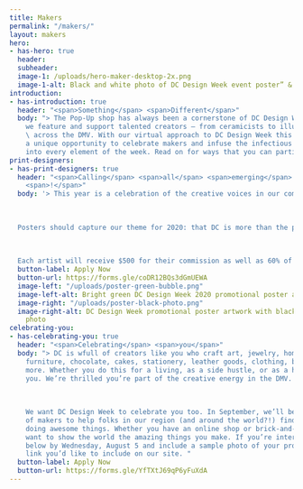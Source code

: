 ```yaml
---
title: Makers
permalink: "/makers/"
layout: makers
hero:
- has-hero: true
  header:
  subheader: 
  image-1: /uploads/hero-maker-desktop-2x.png
  image-1-alt: Black and white photo of DC Design Week event poster” & “DC Design Week logo on bright green background
introduction:
- has-introduction: true
  header: "<span>Something</span> <span>Different</span>"
  body: "> The Pop-Up shop has always been a cornerstone of DC Design Week. It’s how
    we feature and support talented creators – from ceramicists to illustrators –
    \ across the DMV. With our virtual approach to DC Design Week this year comes
    a unique opportunity to celebrate makers and infuse the infectious DIY energy
    into every element of the week. Read on for ways that you can participate!"
print-designers:
- has-print-designers: true
  header: "<span>Calling</span> <span>all</span> <span>emerging</span> <span>artists</span>
    <span>!</span>"
  body: '> This year is a celebration of the creative voices in our community. We want to hear yours. We’re putting our money where our mouth is and commissioning custom poster designs from up to five emerging designers from the DMV. These 11x17” posters will be printed and available for sale (along with our DCDW 2020 merch!) at an online shop hosted by [Cherry Blossom Creative](https://www.cherryblossomworkshop.com/){:target="_blank"rel="noopener nofollow"}.
  
  
  
  Posters should capture our theme for 2020: that DC is more than the politics we’re known for — that we know our home city and region to be more diverse, vibrant, and innovative than people could possibly imagine. Having a final design isn’t required to apply! In your application, include a link to your portfolio (or anywhere we can get a sense of your style) and a proposed concept for your poster. You’ll have plenty of time to execute your design if and when you’re selected. Applications are due Wednesday, July 29.
  
  
  
  Each artist will receive $500 for their commission as well as 60% of all proceeds from sales of their design. Artists will be selected by a committee of established artists, including [Dany Green](http://www.danygreen.com/){:target="_blank"rel="noopener nofollow"}, [Sonia Jones](http://soniajonestheartist.com/){:target="_blank"rel="noopener nofollow"}, [Jodi Kostelnik](https://theneighborgoods.com/){:target="_blank"rel="noopener nofollow"}, and [Torie Partridge](https://www.cherryblossomworkshop.com/){:target="_blank"rel="noopener nofollow"}. We’ll let you know if you’ve been selected by Tuesday, August 4. Final designs must be submitted by Wednesday, August 26.'
  button-label: Apply Now
  button-url: https://forms.gle/coDR12BQs3dGmUEWA
  image-left: "/uploads/poster-green-bubble.png"
  image-left-alt: Bright green DC Design Week 2020 promotional poster artwork
  image-right: "/uploads/poster-black-photo.png"
  image-right-alt: DC Design Week promotional poster artwork with black and white
    photo
celebrating-you:
- has-celebrating-you: true
  header: "<span>Celebrating</span> <span>you</span>"
  body: "> DC is wfull of creators like you who craft art, jewelry, home goods, ceramics,
    furniture, chocolate, cakes, stationery, leather goods, clothing, buttons, and
    more. Whether you do this for a living, as a side hustle, or as a hobby, we see
    you. We’re thrilled you’re part of the creative energy in the DMV.
    
    
    
    We want DC Design Week to celebrate you too. In September, we’ll be launching a directory
    of makers to help folks in our region (and around the world?!) find awesome people
    doing awesome things. Whether you have an online shop or brick-and-mortar, we
    want to show the world the amazing things you make. If you’re interested, apply
    below by Wednesday, August 5 and include a sample photo of your product and a
    link you’d like to include on our site. "
  button-label: Apply Now
  button-url: https://forms.gle/YfTXtJ69qP6yFuXdA
---
```


